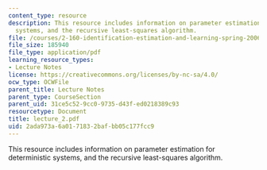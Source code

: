 ```yaml
---
content_type: resource
description: This resource includes information on parameter estimation for deterministic
  systems, and the recursive least-squares algorithm.
file: /courses/2-160-identification-estimation-and-learning-spring-2006/2ada973a6a0171832bafbb05c177fcc9_lecture_2.pdf
file_size: 185940
file_type: application/pdf
learning_resource_types:
- Lecture Notes
license: https://creativecommons.org/licenses/by-nc-sa/4.0/
ocw_type: OCWFile
parent_title: Lecture Notes
parent_type: CourseSection
parent_uid: 31ce5c52-9cc0-9735-d43f-ed0218389c93
resourcetype: Document
title: lecture_2.pdf
uid: 2ada973a-6a01-7183-2baf-bb05c177fcc9
---
```

This resource includes information on parameter estimation for deterministic systems, and the recursive least-squares algorithm.